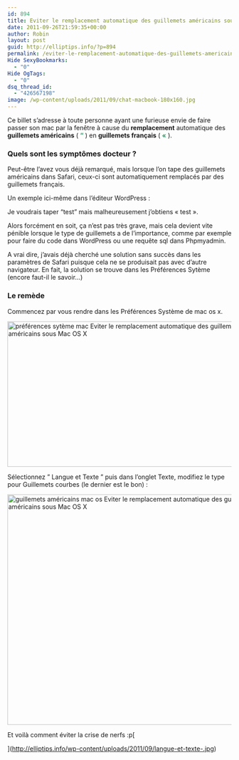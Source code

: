 ```yaml
---
id: 894
title: Eviter le remplacement automatique des guillemets américains sous Mac OS X
date: 2011-09-26T21:59:35+00:00
author: Robin
layout: post
guid: http://elliptips.info/?p=894
permalink: /eviter-le-remplacement-automatique-des-guillemets-americains-sous-mac-os-x/
Hide SexyBookmarks:
  - "0"
Hide OgTags:
  - "0"
dsq_thread_id:
  - "426567198"
image: /wp-content/uploads/2011/09/chat-macbook-180x160.jpg
---
```

Ce billet s’adresse à toute personne ayant une furieuse envie de faire passer son mac par la fenêtre à cause du **remplacement** automatique des **guillemets américains** ( <span style="color: #339966;"><strong>&#8220;</strong></span> ) en **guillemets français** ( <span style="color: #339966;"><strong>«</strong></span> ).

### Quels sont les symptômes docteur ?

Peut-être l’avez vous déjà remarqué, mais lorsque l’on tape des guillemets américains dans Safari, ceux-ci sont automatiquement remplacés par des guillemets français.

Un exemple ici-même dans l’éditeur WordPress :

Je voudrais taper &#8220;test&#8221; mais malheureusement j’obtiens « test ».

Alors forcément en soit, ça n’est pas très grave, mais cela devient vite pénible lorsque le type de guillemets a de l’importance, comme par exemple pour faire du code dans WordPress ou une requête sql dans Phpmyadmin.

A vrai dire, j’avais déjà cherché une solution sans succès dans les paramètres de Safari puisque cela ne se produisait pas avec d’autre navigateur. En fait, la solution se trouve dans les Préférences Sytème (encore faut-il le savoir&#8230;)

### Le remède

Commencez par vous rendre dans les Préférences Système de mac os x.

[<img class="aligncenter size-full wp-image-895" title="préférences- sytème-mac" src="http://elliptips.info/wp-content/uploads/2011/09/préférences-sytème-mac.jpg" alt="préférences sytème mac Eviter le remplacement automatique des guillemets américains sous Mac OS X" width="600" height="327" srcset="http://elliptips.info/wp-content/uploads/2011/09/préférences-sytème-mac.jpg 600w, http://elliptips.info/wp-content/uploads/2011/09/préférences-sytème-mac-300x163.jpg 300w" sizes="(max-width: 600px) 100vw, 600px" />](http://elliptips.info/wp-content/uploads/2011/09/préférences-sytème-mac.jpg)

Sélectionnez &#8221; Langue et Texte &#8221; puis dans l’onglet Texte, modifiez le type pour Guillemets courbes (le dernier est le bon) :

[<img class="aligncenter size-full wp-image-897" title="guillemets-américains-mac-os" src="http://elliptips.info/wp-content/uploads/2011/09/guillemets-américains-mac-os.jpg" alt="guillemets américains mac os Eviter le remplacement automatique des guillemets américains sous Mac OS X" width="600" height="518" srcset="http://elliptips.info/wp-content/uploads/2011/09/guillemets-américains-mac-os.jpg 600w, http://elliptips.info/wp-content/uploads/2011/09/guillemets-américains-mac-os-300x259.jpg 300w" sizes="(max-width: 600px) 100vw, 600px" />](http://elliptips.info/wp-content/uploads/2011/09/guillemets-américains-mac-os.jpg)

Et voilà comment éviter la crise de nerfs :p[
  
](http://elliptips.info/wp-content/uploads/2011/09/langue-et-texte-.jpg) 

&nbsp;